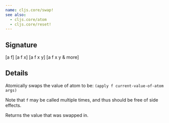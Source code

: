 ```yaml
---
name: cljs.core/swap!
see also:
  - cljs.core/atom
  - cljs.core/reset!
---
```


## Signature
[a f]
[a f x]
[a f x y]
[a f x y & more]


## Details

Atomically swaps the value of atom to be: `(apply f current-value-of-atom
args)`

Note that `f` may be called multiple times, and thus should be free of side
effects.

Returns the value that was swapped in.
